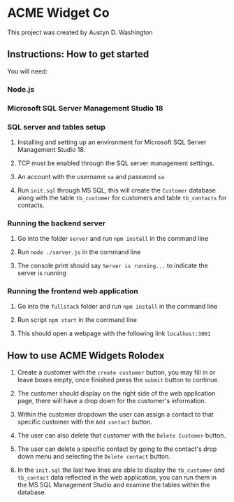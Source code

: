 # ACME Widget Co
This project was created by Austyn D. Washington  

## Instructions: How to get started

You will need: 
### Node.js 
### Microsoft SQL Server Management Studio 18 


### SQL server and tables setup
1. Installing and setting up an environment for Microsoft SQL Server Management Studio 18. 

2. TCP must be enabled through the SQL server management settings.

3. An account with the username `sa` and password `sa`.

4. Run `init.sql` through MS SQL, this will create the `Customer` database along with the 
table `tb_customer` for customers and table `tb_contacts` for contacts. 

### Running the backend server 
1. Go into the folder `server` and run `npm install` in the command line

2. Run `node ./server.js` in the command line

3. The console print should say `Server is running...` to indicate the server is running

### Running the frontend web application
1. Go into the `fullstack` folder and run `npm install` in the command line

2. Run script `npm start` in the command line 

3. This should open a webpage with the following link `localhost:3001`

## How to use ACME Widgets Rolodex 
1. Create a customer with the `create customer` button, you may fill in or leave boxes empty, once finished 
press the `submit` button to continue.

2. The customer should display on the right side of the web application page, there will have a drop down for the customer's information.

3. Within the customer dropdown the user can assign a contact to that specific customer with the `Add contact` button. 

4. The user can also delete that customer with the `Delete Customer` button.

5. The user can delete a specific contact by going to the contact's drop down menu and selecting the `Delete contact` button.

6. In the `init.sql` the last two lines are able to display the `tb_customer` and `tb_contact` data reflected in the web application, you can run them in the MS SQL Management Studio and examine the tables within the database.



